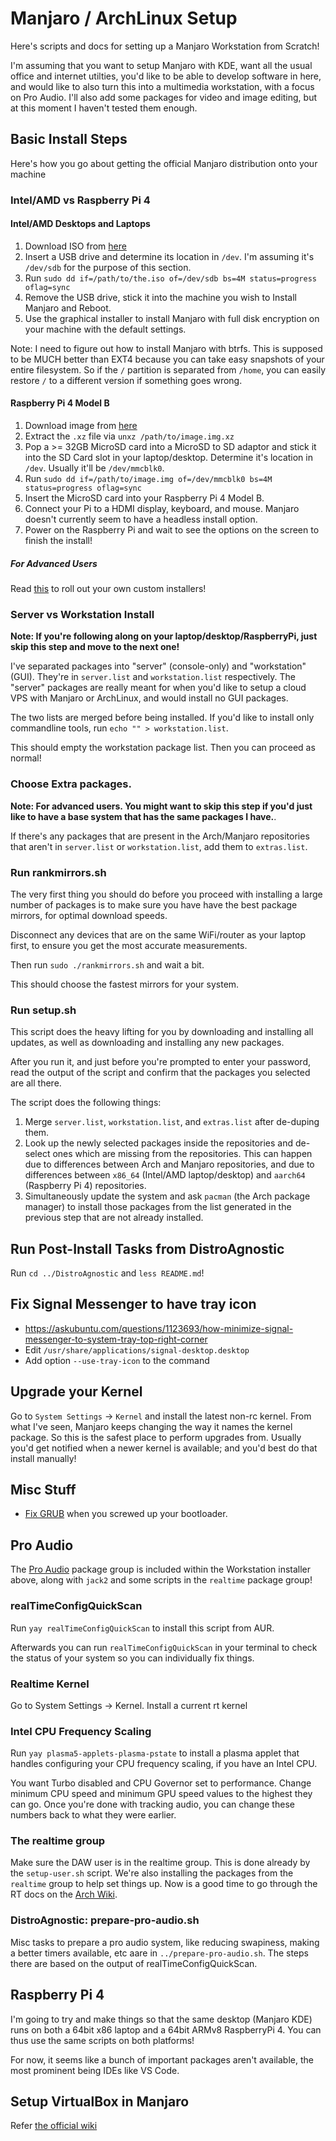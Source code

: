 # Manjaro / ArchLinux Setup

Here's scripts and docs for setting up a Manjaro Workstation from Scratch!

I'm assuming that you want to setup Manjaro with KDE, want all the usual office
and internet utilties, you'd like to be able to develop software in here, and
would like to also turn this into a multimedia workstation, with a focus on
Pro Audio. I'll also add some packages for video and image editing, but at this
moment I haven't tested them enough.

## Basic Install Steps

Here's how you go about getting the official Manjaro distribution onto your
machine

### Intel/AMD vs Raspberry Pi 4

#### Intel/AMD Desktops and Laptops

1. Download ISO from [here](https://manjaro.org/downloads/official/kde/)
3. Insert a USB drive and determine its location in `/dev`. I'm assuming it's
   `/dev/sdb` for the purpose of this section.
3. Run `sudo dd if=/path/to/the.iso of=/dev/sdb bs=4M status=progress oflag=sync`
4. Remove the USB drive, stick it into the machine you wish to Install Manjaro
   and Reboot.
5. Use the graphical installer to install Manjaro with full disk encryption on
   your machine with the default settings.

Note: I need to figure out how to install Manjaro with btrfs. This is supposed
to be MUCH better than EXT4 because you can take easy snapshots of your entire
filesystem. So if the `/` partition is separated from `/home`, you can easily
restore `/` to a different version if something goes wrong.
   
#### Raspberry Pi 4 Model B

1. Download image from [here](https://manjaro.org/download/arm/raspberry-pi-4/arm8-raspberry-pi-4-kde-plasma/)
2. Extract the `.xz` file via `unxz /path/to/image.img.xz`
3. Pop a >= 32GB MicroSD card into a MicroSD to SD adaptor and stick it into
   the SD Card slot in your laptop/desktop. Determine it's location in `/dev`.
   Usually it'll be `/dev/mmcblk0`.
4. Run `sudo dd if=/path/to/image.img of=/dev/mmcblk0 bs=4M status=progress oflag=sync`
5. Insert the MicroSD card into your Raspberry Pi 4 Model B.
6. Connect your Pi to a HDMI display, keyboard, and mouse. Manjaro doesn't
   currently seem to have a headless install option.
7. Power on the Raspberry Pi and wait to see the options on the screen to
   finish the install!

##### For Advanced Users

Read [this](https://forum.manjaro.org/t/wiki-contributing-to-manjaro-arm/91053)
to roll out your own custom installers!

### Server vs Workstation Install

**Note: If you're following along on your laptop/desktop/RaspberryPi, just skip
this step and move to the next one!**

I've separated packages into "server" (console-only) and "workstation" (GUI).
They're in `server.list` and `workstation.list` respectively. The "server"
packages are really meant for when you'd like to setup a cloud VPS with Manjaro
or ArchLinux, and would install no GUI packages.

The two lists are merged before being installed. If you'd like to install only
commandline tools, run `echo "" > workstation.list`.

This should empty the workstation package list. Then you can proceed as normal!

### Choose Extra packages.

**Note: For advanced users. You might want to skip this step if you'd just like
to have a base system that has the same packages I have.**.

If there's any packages that are present in the Arch/Manjaro repositories that
aren't in `server.list` or `workstation.list`, add them to `extras.list`.

### Run rankmirrors.sh

The very first thing you should do before you proceed with installing a large
number of packages is to make sure you have have the best package mirrors, for
optimal download speeds.

Disconnect any devices that are on the same WiFi/router as your laptop first,
to ensure you get the most accurate measurements.

Then run `sudo ./rankmirrors.sh` and wait a bit.

This should choose the fastest mirrors for your system.

### Run setup.sh

This script does the heavy lifting for you by downloading and installing all
updates, as well as downloading and installing any new packages.

After you run it, and just before you're prompted to enter your password, read
the output of the script and confirm that the packages you selected are all
there.

The script does the following things:

1. Merge `server.list`, `workstation.list`, and `extras.list` after de-duping
   them.
2. Look up the newly selected packages inside the repositories and de-select
   ones which are missing from the repositories. This can happen due to
   differences between Arch and Manjaro repositories, and due to differences
   between `x86_64` (Intel/AMD laptop/desktop) and `aarch64` (Raspberry Pi 4)
   repositories.
3. Simultaneously update the system and ask `pacman` (the Arch package manager)
   to install those packages from the list generated in the previous step that
   are not already installed.

## Run Post-Install Tasks from DistroAgnostic

Run `cd ../DistroAgnostic` and `less README.md`!

## Fix Signal Messenger to have tray icon

* https://askubuntu.com/questions/1123693/how-minimize-signal-messenger-to-system-tray-top-right-corner
* Edit `/usr/share/applications/signal-desktop.desktop`
* Add option `--use-tray-icon` to the command

## Upgrade your Kernel

Go to `System Settings` -> `Kernel` and install the latest non-rc kernel. From
what I've seen, Manjaro keeps changing the way it names the kernel package. So
this is the safest place to perform upgrades from. Usually you'd get notified
when a newer kernel is available; and you'd best do that install manually!

## Misc Stuff

* [Fix GRUB](https://wiki.manjaro.org/index.php/Restore_the_GRUB_Bootloader)
  when you screwed up your bootloader.

## Pro Audio

The [Pro Audio](https://www.archlinux.org/groups/x86_64/pro-audio/) package
group is included within the Workstation installer above, along with `jack2`
and some scripts in the `realtime` package group!

### realTimeConfigQuickScan

Run `yay realTimeConfigQuickScan` to install this script from AUR.

Afterwards you can run `realTimeConfigQuickScan` in your terminal to check the
status of your system so you can individually fix things.

### Realtime Kernel

Go to System Settings -> Kernel. Install a current rt kernel

### Intel CPU Frequency Scaling

Run `yay plasma5-applets-plasma-pstate` to install a plasma applet that handles
configuring your CPU frequency scaling, if you have an Intel CPU.

You want Turbo disabled and CPU Governor set to performance. Change minimum
CPU speed and minimum GPU speed values to the highest they can go. Once you're
done with tracking audio, you can change these numbers back to what they were
earlier.

### The realtime group

Make sure the DAW user is in the realtime group. This is done already by the
`setup-user.sh` script. We're also installing the packages from the `realtime`
group to help set things up. Now is a good time to go through the RT docs on the
[Arch Wiki](https://wiki.archlinux.org/index.php/Realtime_process_management).

### DistroAgnostic: prepare-pro-audio.sh

Misc tasks to prepare a pro audio system, like reducing swapiness, making a
better timers available, etc aare in `../prepare-pro-audio.sh`.
The steps there are based on the output of realTimeConfigQuickScan.

## Raspberry Pi 4

I'm going to try and make things so that the same desktop (Manjaro KDE) runs on
both a 64bit x86 laptop and a 64bit ARMv8 RaspberryPi 4. You can thus use the
same scripts on both platforms!

For now, it seems like a bunch of important packages aren't available, the
most prominent being IDEs like VS Code.


## Setup VirtualBox in Manjaro

Refer [the official wiki](https://wiki.manjaro.org/index.php?title=VirtualBox)
